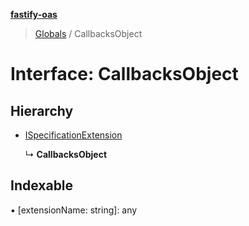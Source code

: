**[fastify-oas](../README.md)**

> [Globals](../README.md) / CallbacksObject

# Interface: CallbacksObject

## Hierarchy

- [ISpecificationExtension](ispecificationextension.md)

  ↳ **CallbacksObject**

## Indexable

▪ [extensionName: string]: any
